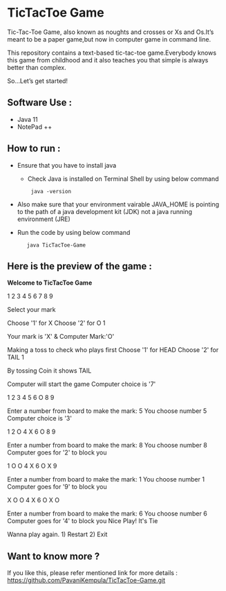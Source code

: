 # TicTacToe Game

Tic-Tac-Toe Game, also known as noughts and crosses or Xs and Os.It’s meant to be a paper game,but now in computer game in command line.

This repository contains a text-based tic-tac-toe game.Everybody knows this game from childhood and it also teaches you that simple is always better than complex.

So...Let’s get started!

## Software Use :

+ Java 11
+ NotePad ++

## How to run :

+ Ensure that you have to install java
 
  + Check Java is installed on Terminal Shell by using below command

         java -version

+ Also make sure that your environment vairable JAVA_HOME is pointing to the path of a java development kit (JDK) not a java running environment (JRE)

+ Run the code by using below command
       
         java TicTacToe-Game

## Here is the preview of the game :

**Welcome to TicTacToe Game**
 
 1 2 3 
 4 5 6 
 7 8 9 
 
Select your mark

Choose '1' for X
Choose '2' for O
1

Your mark is 'X' & Computer Mark:'O'

Making a toss to check who plays first
Choose '1' for HEAD
Choose '2' for TAIL
1

By tossing Coin it shows TAIL

Computer will start the game
Computer choice is '7'
 
 1 2 3
 4 5 6
 O 8 9
 
Enter a number from board to make the mark:
5
You choose number 5
Computer choice is '3'
 
 1 2 O
 4 X 6
 O 8 9
  
Enter a number from board to make the mark:
8
You choose number 8
Computer goes for '2' to block you
  
 1 O O 
 4 X 6
 O X 9
 
Enter a number from board to make the mark:
1
You choose number 1
Computer goes for '9' to block you
 
 X O O 
 4 X 6
 O X O 
 
Enter a number from board to make the mark:
6
You choose number 6
Computer goes for '4' to block you
Nice Play! It's Tie

Wanna play again. 1) Restart 2) Exit

## Want to know more ?

If you like this, please refer mentioned link for more details : https://github.com/PavaniKempula/TicTacToe-Game.git  